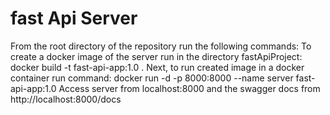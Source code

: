 # fast Api Server

From the root directory of the repository run the following commands:
    To create a docker image of the server run in the directory fastApiProject: 
                docker build -t fast-api-app:1.0 .
    Next, to run created image in a docker container run command: 
                docker run -d -p 8000:8000 --name server fast-api-app:1.0
    Access server from localhost:8000 and the swagger docs from http://localhost:8000/docs
